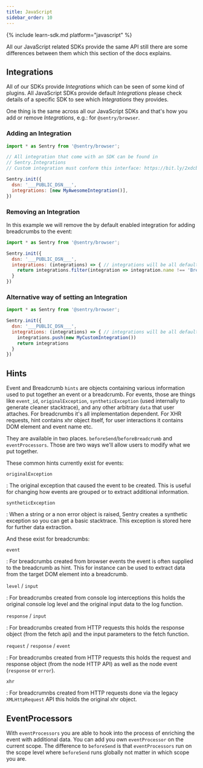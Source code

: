 ```yaml
---
title: JavaScript
sidebar_order: 10
---
```


{% include learn-sdk.md platform="javascript" %}

All our JavaScript related SDKs provide the same API still there are some differences between them
which this section of the docs explains.

## Integrations

All of our SDKs provide _Integrations_ which can be seen of some kind of plugins. All JavaScript SDKs provide default _Integrations_ please check  details of a specific SDK to see which _Integrations_ they provides.

One thing is the same across all our JavaScript SDKs and that's how you add or remove _Integrations_, e.g.: for `@sentry/browser`.

### Adding an Integration

```javascript
import * as Sentry from '@sentry/browser';

// All integration that come with an SDK can be found in 
// Sentry.Integrations
// Custom integration must conform this interface: https://bit.ly/2xdcbAR

Sentry.init({
  dsn: '___PUBLIC_DSN___',
  integrations: [new MyAwesomeIntegration()],
})
```

### Removing an Integration

In this example we will remove the by default enabled integration for adding breadcrumbs to the event:

```javascript
import * as Sentry from '@sentry/browser';

Sentry.init({
  dsn: '___PUBLIC_DSN___',
  integrations: (integrations) => { // integrations will be all default integrations
    return integrations.filter(integration => integration.name !== 'Breadcrumbs');
  }
})
```

### Alternative way of setting an Integration

```javascript
import * as Sentry from '@sentry/browser';

Sentry.init({
  dsn: '___PUBLIC_DSN___',
  integrations: (integrations) => { // integrations will be all default integrations
    integrations.push(new MyCustomIntegration())
    return integrations
  }
})
```

## Hints

Event and Breadcrumb `hints` are objects containing various information used to put together an event or a breadcrumb. For events, those are things like `event_id`, `originalException`, `syntheticException` (used internally to generate cleaner stacktrace), and any other arbitrary `data` that user attaches. For breadcrumbs it's all implementation dependent. For XHR requests, hint contains xhr object itself, for user interactions it contains DOM element and event name etc.

They are available in two places. `beforeSend`/`beforeBreadcrumb` and `eventProcessors`. Those are two ways we'll allow users to modify what we put together.

These common hints currently exist for events:

`originalException`

: The original exception that caused the event to be created.  This is useful for changing how events
  are grouped or to extract additional information.

`syntheticException`

: When a string or a non error object is raised, Sentry creates a synthetic exception so you can get a
  basic stacktrace.  This exception is stored here for further data extraction.

And these exist for breadcrumbs:

`event`

: For breadcrumbs created from browser events the event is often supplied to the breadcrumb as hint.  This
  for instance can be used to extract data from the target DOM element into a breadcrumb.

`level` / `input`

: For breadcrumbs created from console log interceptions this holds the original console log level and the
  original input data to the log function.

`response` / `input`

: For breadcrumbs created from HTTP requests this holds the response object
  (from the fetch api) and the input parameters to the fetch function.

`request` / `response` / `event`

: For breadcrumbs created from HTTP requests this holds the request and response object
  (from the node HTTP API) as well as the node event (`response` or `error`).

`xhr`

: For breadcrumnbs created from HTTP requests done via the legacy `XMLHttpRequest` API this holds
  the original xhr object.

## EventProcessors

With `eventProcessors` you are able to hook into the process of enriching the event with additional data.
You can add you own `eventProcessor` on the current scope. The difference to `beforeSend` is that
`eventProcessors` run on the scope level where `beforeSend` runs globally not matter in which scope you are.
